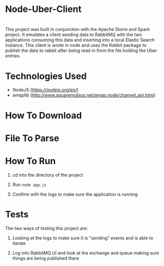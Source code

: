 # Node-Uber-Client
#
 
 This project was built in conjunction with the Apache Storm and Spark project. It emulates a client sending data to RabbitMQ with the two applications consuming this data and inserting into a local Elastic Search instance. This client is wrote in node and uses the Rabbit package to publish the data to rabbit after being read in from the file holding the Uber entries.
 
# Technologies Used

 * NodeJS (https://nodejs.org/en/)
 * amqplib (http://www.squaremobius.net/amqp.node/channel_api.html)
 
# How To Download



# File To Parse 
 

 
# How To Run

 1. cd into the directory of the project 
 
 2. Run `node app.js`
 
 3. Confirm with the logs to make sure the application is running 
 
# Tests

 The two ways of testing this project are:
 
 1. Looking at the logs to make sure it is "sending" events and is able to iterate 
 
 2. Log into RabbitMQ UI and look at the exchange and queue making sure things are being published there